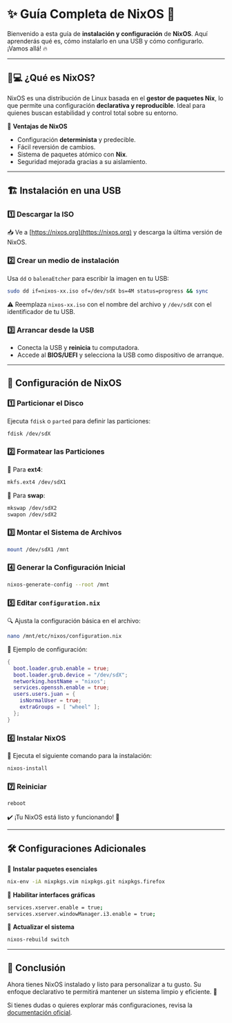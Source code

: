 # ✨ Guía Completa de NixOS 🚀

Bienvenido a esta guía de **instalación y configuración** de **NixOS**. Aquí aprenderás qué es, cómo instalarlo en una USB y cómo configurarlo. ¡Vamos allá! 🔥

---

## 🐧💻 ¿Qué es NixOS?
NixOS es una distribución de Linux basada en el **gestor de paquetes Nix**, lo que permite una configuración **declarativa y reproducible**. Ideal para quienes buscan estabilidad y control total sobre su entorno.

🔹 **Ventajas de NixOS**
- Configuración **determinista** y predecible.
- Fácil reversión de cambios.
- Sistema de paquetes atómico con **Nix**.
- Seguridad mejorada gracias a su aislamiento.

---

## 🏗️ Instalación en una USB

### 1️⃣ Descargar la ISO
📥 Ve a [https://nixos.org](https://nixos.org) y descarga la última versión de NixOS.

### 2️⃣ Crear un medio de instalación  
Usa `dd` o `balenaEtcher` para escribir la imagen en tu USB:

```sh
sudo dd if=nixos-xx.iso of=/dev/sdX bs=4M status=progress && sync
```
⚠️ Reemplaza `nixos-xx.iso` con el nombre del archivo y `/dev/sdX` con el identificador de tu USB.

### 3️⃣ Arrancar desde la USB  
- Conecta la USB y **reinicia** tu computadora.
- Accede al **BIOS/UEFI** y selecciona la USB como dispositivo de arranque.

---

## 🔧 Configuración de NixOS

### 1️⃣ Particionar el Disco  
Ejecuta `fdisk` o `parted` para definir las particiones:

```sh
fdisk /dev/sdX
```

### 2️⃣ Formatear las Particiones  
📌 Para **ext4**:
```sh
mkfs.ext4 /dev/sdX1
```
📌 Para **swap**:
```sh
mkswap /dev/sdX2
swapon /dev/sdX2
```

### 3️⃣ Montar el Sistema de Archivos  
```sh
mount /dev/sdX1 /mnt
```

### 4️⃣ Generar la Configuración Inicial  
```sh
nixos-generate-config --root /mnt
```

### 5️⃣ Editar `configuration.nix`  
🔍 Ajusta la configuración básica en el archivo:

```sh
nano /mnt/etc/nixos/configuration.nix
```

📜 Ejemplo de configuración:
```nix
{
  boot.loader.grub.enable = true;
  boot.loader.grub.device = "/dev/sdX";
  networking.hostName = "nixos";
  services.openssh.enable = true;
  users.users.juan = {
    isNormalUser = true;
    extraGroups = [ "wheel" ];
  };
}
```

### 6️⃣ Instalar NixOS  
🚀 Ejecuta el siguiente comando para la instalación:

```sh
nixos-install
```

### 7️⃣ Reiniciar  
```sh
reboot
```
✔️ ¡Tu NixOS está listo y funcionando! 🎉

---

## 🛠️ Configuraciones Adicionales

🔹 **Instalar paquetes esenciales**  
```sh
nix-env -iA nixpkgs.vim nixpkgs.git nixpkgs.firefox
```

🔹 **Habilitar interfaces gráficas**  
```sh
services.xserver.enable = true;
services.xserver.windowManager.i3.enable = true;
```

🔹 **Actualizar el sistema**  
```sh
nixos-rebuild switch
```

---

## 🎯 Conclusión
Ahora tienes NixOS instalado y listo para personalizar a tu gusto. Su enfoque declarativo te permitirá mantener un sistema limpio y eficiente. 🚀

Si tienes dudas o quieres explorar más configuraciones, revisa la [documentación oficial](https://nixos.org).
